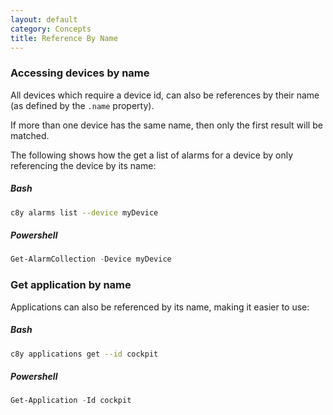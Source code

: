 ```yaml
---
layout: default
category: Concepts
title: Reference By Name
---
```


### Accessing devices by name

All devices which require a device id, can also be references by their name (as defined by the `.name` property).

If more than one device has the same name, then only the first result will be matched.

The following shows how the get a list of alarms for a device by only referencing the device by its name:

##### Bash

```sh
c8y alarms list --device myDevice
```

##### Powershell

```powershell
Get-AlarmCollection -Device myDevice
```

### Get application by name

Applications can also be referenced by its name, making it easier to use:

##### Bash

```sh
c8y applications get --id cockpit
```

##### Powershell

```powershell
Get-Application -Id cockpit
```
